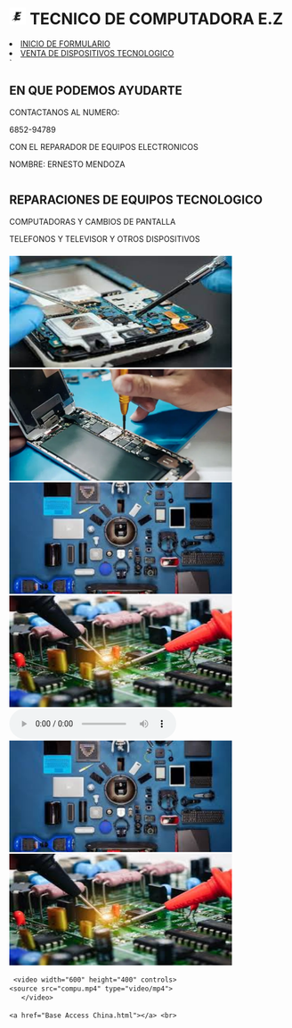 
<body>
<form>
<body>
  <!-- Definimos el area del encabezado -->
  <div class="header">
 <h1> 
 <img src="123.jpg" width="30" height="30"/>
 TECNICO DE COMPUTADORA E.Z  </h1>
  </div>

  <!-- Crear el menu -->
  <div class="topnav">
   
  <!-- Crear el menu -->
  <div class="topnav">
	        <!--p align="rigth">MINED -->
	  <li><A  href="https://enry-kater.github.io/formulario-pz/">INICIO  DE FORMULARIO </a></li>
		  <li><A href="//enry-kater.github.io/venta-prue//">VENTA DE DISPOSITIVOS TECNOLOGICO </a></li>
  <!-- cuerpo de la pagina -->
  <div class="row">`
    <div class="row__column side">
      <h2> EN QUE PODEMOS AYUDARTE</h2><p>
CONTACTANOS AL NUMERO:<p>
<p>6852-94789 <p>
     <p>  CON EL REPARADOR DE  EQUIPOS ELECTRONICOS<p>
<p> NOMBRE: ERNESTO MENDOZA</p>
    <div class="row__column middle">
    <div class="row____ column side">
   <h2>REPARACIONES DE EQUIPOS TECNOLOGICO</h2>
      <p>  COMPUTADORAS Y CAMBIOS DE PANTALLA <p>  

 <p> TELEFONOS Y
 TELEVISOR Y OTROS DISPOSITIVOS  <p>
  <!-- inicio del piede de pagina -->
  <div class="footer">
    <p> <h3></h3> </p>
<img src="images (1).jfif" width="400" height="200"/>

<img src="nueva .jpg.webp" width="400" height="200"/>
<img src="si (1).jfif" width="400" height="200"/>
<img src="3.jfif" width="400" height="200"/>  
	<a href="Base Access China.html"></a> <br>
 

  </div>  
  <audio controls> <source src="musica.m4a" type="audio/mp3"> Tu navegador no soporta audio HTML5. </audio>
 <img src="si (1).jfif" width="400" height="200"/>
<img src="3.jfif" width="400" height="200"/>

     <video width="600" height="400" controls>
    <source src="compu.mp4" type="video/mp4">
       </video>
    
	<a href="Base Access China.html"></a> <br>


